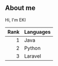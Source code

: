 ## About me ##

Hi, I'm EKI 

| Rank | Languages |
|-----:|-----------|
|     1| Java      |
|     2| Python    |
|     3| Laravel   |
